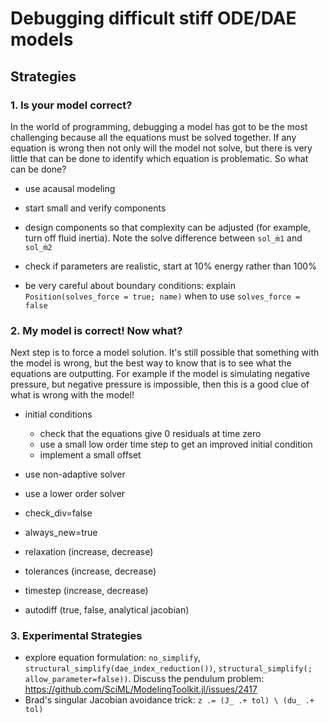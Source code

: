 # Debugging difficult stiff ODE/DAE models

## Strategies
### 1. Is your model correct?
In the world of programming, debugging a model has got to be the most challenging because all the equations must be solved together.  If any equation is wrong then not only will the model not solve, but there is very little that can be done to identify which equation is problematic.  So what can be done?

- use acausal modeling
- start small and verify components
- design components so that complexity can be adjusted (for example, turn off fluid inertia).  Note the solve difference between `sol_ṁ1` and `sol_ṁ2`
- check if parameters are realistic, start at 10% energy rather than 100%

- be very careful about boundary conditions: explain `Position(solves_force = true; name)` when to use `solves_force = false`

### 2. My model is correct!  Now what?
Next step is to force a model solution.  It's still possible that something with the model is wrong, but the best way to know that is to see what the equations are outputting.  For example if the model is simulating negative pressure, but negative pressure is impossible, then this is a good clue of what is wrong with the model!

- initial conditions
    - check that the equations give 0 residuals at time zero
    - use a small low order time step to get an improved initial condition
    - implement a small offset

- use non-adaptive solver 
- use a lower order solver
- check_div=false
- always_new=true
- relaxation (increase, decrease)
- tolerances (increase, decrease)
- timestep (increase, decrease)
- autodiff (true, false, analytical jacobian)

### 3. Experimental Strategies
- explore equation formulation: `no_simplify`, `structural_simplify(dae_index_reduction())`, `structural_simplify(; allow_parameter=false))`. Discuss the pendulum problem: https://github.com/SciML/ModelingToolkit.jl/issues/2417
- Brad's singular Jacobian avoidance trick: `z .= (J_ .+ tol) \ (du_ .+ tol)`



